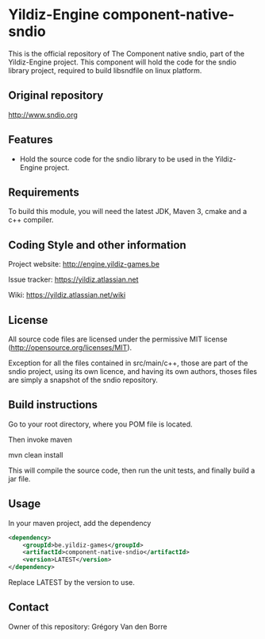 # Yildiz-Engine component-native-sndio

This is the official repository of The Component native sndio, part of the Yildiz-Engine project.
This component will hold the code for the sndio library project, required to build libsndfile on linux platform.

## Original repository
http://www.sndio.org

## Features

* Hold the source code for the sndio library to be used in the Yildiz-Engine project.

## Requirements

To build this module, you will need the latest JDK, Maven 3, cmake and a c++ compiler.

## Coding Style and other information

Project website:
http://engine.yildiz-games.be

Issue tracker:
https://yildiz.atlassian.net

Wiki:
https://yildiz.atlassian.net/wiki

## License

All source code files are licensed under the permissive MIT license
(http://opensource.org/licenses/MIT).

Exception for all the files contained in src/main/c++, those are part of the sndio project, using its own licence, and having its own authors, thoses files are simply a snapshot of the sndio repository.

## Build instructions

Go to your root directory, where you POM file is located.

Then invoke maven

mvn clean install

This will compile the source code, then run the unit tests, and finally build a jar file.

## Usage

In your maven project, add the dependency

```xml
<dependency>
    <groupId>be.yildiz-games</groupId>
    <artifactId>component-native-sndio</artifactId>
    <version>LATEST</version>
</dependency>
```
Replace LATEST by the version to use.

## Contact
Owner of this repository: Grégory Van den Borre

